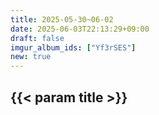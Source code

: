```yaml
---
title: 2025-05-30~06-02
date: 2025-06-03T22:13:29+09:00
draft: false
imgur_album_ids: ["Yf3rSES"]
new: true
---
```


<h2 id="title">{{< param title >}}</h2>

